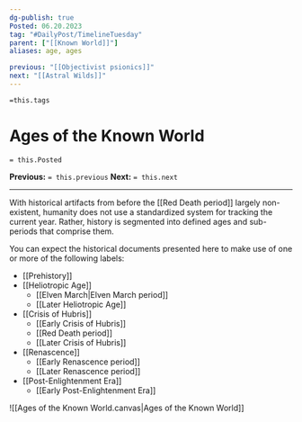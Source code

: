 ```yaml
---
dg-publish: true
Posted: 06.20.2023
tag: "#DailyPost/TimelineTuesday"
parent: ["[[Known World]]"]
aliases: age, ages

previous: "[[Objectivist psionics]]"
next: "[[Astral Wilds]]"
---
```

`=this.tags` 
# Ages of the Known World
`= this.Posted`

**Previous:** `= this.previous`
**Next:** `= this.next`

---

With historical artifacts from before the [[Red Death period]] largely non-existent, humanity does not use a standardized system for tracking the current year. Rather, history is segmented into defined ages and sub-periods that comprise them.

You can expect the historical documents presented here to make use of one or more of the following labels:

- [[Prehistory]]
- [[Heliotropic Age]]
	- [[Elven March|Elven March period]]
	- [[Later Heliotropic Age]]
- [[Crisis of Hubris]]
	- [[Early Crisis of Hubris]]
	- [[Red Death period]]
	- [[Later Crisis of Hubris]]
- [[Renascence]]
	- [[Early Renascence period]]
	- [[Later Renascence period]]
- [[Post-Enlightenment Era]]
	- [[Early Post-Enlightenment Era]]

![[Ages of the Known World.canvas|Ages of the Known World]]